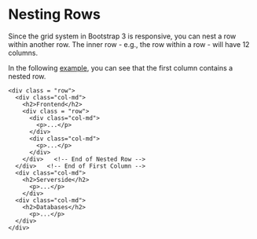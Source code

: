 
# Nesting Rows

Since the grid system in Bootstrap 3 is responsive, you can nest a row within another row. The inner row - e.g., the row within a row - will have 12 columns.

In the following <a href="archives/class htmls/ex4.html" target="_blank">example</a>, you can see that the first column contains a nested row.
~~~
<div class = "row">
  <div class="col-md">
    <h2>Frontend</h2>
    <div class = "row">
      <div class="col-md">
        <p>...</p>
      </div>
      <div class="col-md">
        <p>...</p>
      </div>
    </div>   <!-- End of Nested Row -->
  </div>   <!-- End of First Column -->
  <div class="col-md">
    <h2>Serverside</h2>
      <p>...</p>
    </div>
  <div class="col-md">
    <h2>Databases</h2>
      <p>...</p>
  </div>
</div>
~~~